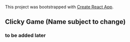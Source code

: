 This project was bootstrapped with [Create React App](https://github.com/facebookincubator/create-react-app).

## Clicky Game (Name subject to change)

### to be added later